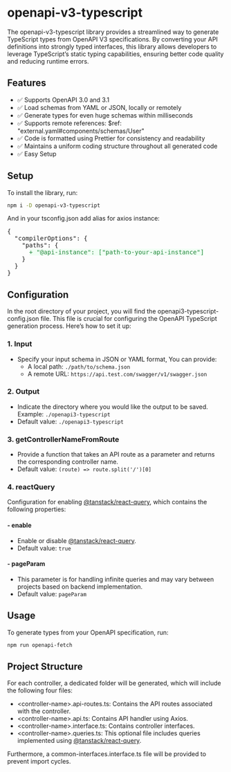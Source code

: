 # openapi-v3-typescript

The openapi-v3-typescript library provides a streamlined way to generate TypeScript types from OpenAPI V3 specifications. By converting your API definitions into strongly typed interfaces, this library allows developers to leverage TypeScript’s static typing capabilities, ensuring better code quality and reducing runtime errors.

## Features

- ✅ Supports OpenAPI 3.0 and 3.1
- ✅ Load schemas from YAML or JSON, locally or remotely
- ✅ Generate types for even huge schemas within milliseconds
- ✅ Supports remote references: $ref: "external.yaml#components/schemas/User"
- ✅ Code is formatted using Prettier for consistency and readability
- ✅ Maintains a uniform coding structure throughout all generated code
- ✅ Easy Setup

## Setup

To install the library, run:

```bash
npm i -D openapi-v3-typescript
```

And in your tsconfig.json add alias for axios instance:

<pre>
{
  "compilerOptions": {
    "paths": {
      <span style="color:#22863a; background-color:#f0fff4">+ "@api-instance": ["path-to-your-api-instance"]</span>
    }
  }
}
</pre>

## Configuration

In the root directory of your project, you will find the openapi3-typescript-config.json file. This file is crucial for configuring the OpenAPI TypeScript generation process. Here’s how to set it up:

### 1. Input

- Specify your input schema in JSON or YAML format, You can provide:
  - A local path: `./path/to/schema.json`
  - A remote URL: `https://api.test.com/swagger/v1/swagger.json`

### 2. Output

- Indicate the directory where you would like the output to be saved. Example: `./openapi3-typescript`
- Default value: `./openapi3-typescript`

### 3. getControllerNameFromRoute

- Provide a function that takes an API route as a parameter and returns the corresponding controller name.
- Default value: `(route) => route.split('/')[0]`

### 4. reactQuery

Configuration for enabling [@tanstack/react-query](https://tanstack.com/query/latest), which contains the following properties:

#### - enable

- Enable or disable [@tanstack/react-query](https://tanstack.com/query/latest).
- Default value: `true`

#### - pageParam

- This parameter is for handling infinite queries and may vary between projects based on backend implementation.
- Default value: `pageParam`

## Usage

To generate types from your OpenAPI specification, run:

```bash
npm run openapi-fetch
```

## Project Structure

For each controller, a dedicated folder will be generated, which will include the following four files:

- \<controller-name\>.api-routes.ts: Contains the API routes associated with the controller.
- \<controller-name\>.api.ts: Contains API handler using Axios.
- \<controller-name\>.interface.ts: Contains controller interfaces.
- \<controller-name\>.queries.ts: This optional file includes queries implemented using [@tanstack/react-query](https://tanstack.com/query/latest).

Furthermore, a common-interfaces.interface.ts file will be provided to prevent import cycles.
